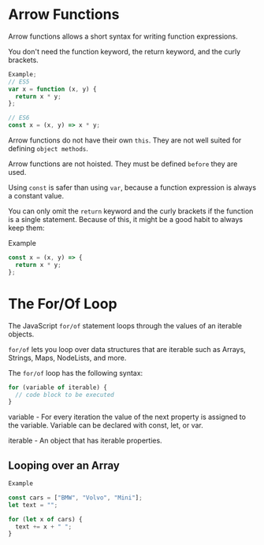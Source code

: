 # Arrow Functions

Arrow functions allows a short syntax for writing function expressions.

You don't need the function keyword, the return keyword, and the curly brackets.

```js
Example;
// ES5
var x = function (x, y) {
  return x * y;
};

// ES6
const x = (x, y) => x * y;
```

Arrow functions do not have their own `this`. They are not well suited for defining `object methods`.

Arrow functions are not hoisted. They must be defined `before` they are used.

Using `const` is safer than using `var`, because a function expression is always a constant value.

You can only omit the `return` keyword and the curly brackets if the function is a single statement. Because of this, it might be a good habit to always keep them:

Example

```js
const x = (x, y) => {
  return x * y;
};
```
# The For/Of Loop
The JavaScript `for/of` statement loops through the values of an iterable objects.

`for/of` lets you loop over data structures that are iterable such as Arrays, Strings, Maps, NodeLists, and more.

The `for/of` loop has the following syntax:
```js
for (variable of iterable) {
  // code block to be executed
}
```
variable - For every iteration the value of the next property is assigned to the variable. Variable can be declared with const, let, or var.

iterable - An object that has iterable properties.

## Looping over an Array
```js
Example

const cars = ["BMW", "Volvo", "Mini"];
let text = "";

for (let x of cars) {
  text += x + " ";
}
```